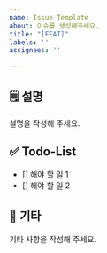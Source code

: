 ```yaml
---
name: Issue Template
about: 이슈를 생성해주세요.
title: "[FEAT]"
labels: ''
assignees: ''

---
```


## 🗒️ 설명
설명을 작성해 주세요.

## ✅ Todo-List
- [] 해야 할 일 1
- [] 해야 할 일 2

## 📯 기타
기타 사항을 작성해 주세요.
